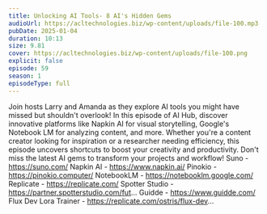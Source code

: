 ```yaml
---
title: Unlocking AI Tools- 8 AI's Hidden Gems 
audioUrl: https://acltechnologies.biz/wp-content/uploads/file-100.mp3
pubDate: 2025-01-04
duration: 10:13
size: 9.81
cover: https://acltechnologies.biz/wp-content/uploads/file-100.png
explicit: false
episode: 59
season: 1
episodeType: full
---
```

Join hosts Larry and Amanda as they explore AI tools you might have missed but shouldn't overlook! In this episode of AI Hub, discover innovative platforms like Napkin AI for visual storytelling, Google's Notebook LM for analyzing content, and more. Whether you're a content creator looking for inspiration or a researcher needing efficiency, this episode uncovers shortcuts to boost your creativity and productivity. Don't miss the latest AI gems to transform your projects and workflow!
Suno - https://suno.com/
Napkin AI - https://www.napkin.ai/
Pinokio - https://pinokio.computer/
NotebookLM - https://notebooklm.google.com/
Replicate - https://replicate.com/
Spotter Studio - https://partner.spotterstudio.com/fut...
Guidde - https://www.guidde.com/
Flux Dev Lora Trainer - https://replicate.com/ostris/flux-dev...